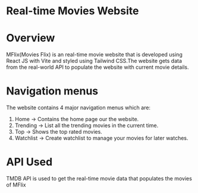 # Real-time Movies Website

# Overview
MFlix(Movies Flix) is an real-time movie website that is developed using React JS with Vite and styled using Tailwind CSS.The website gets data from the real-world API to populate the website with current movie details.

# Navigation menus
The website contains 4 major navigation menus which are:
1. Home -> Contains the home page our the website.
2. Trending -> List all the trending movies in the current time.
3. Top -> Shows the top rated movies.
4. Watchlist -> Create watchlist to manage your movies for later watches.

# API Used
TMDB API is used to get the real-time movie data that populates the movies of MFlix
